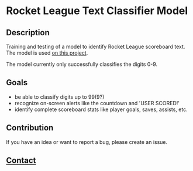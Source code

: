 # Rocket League Text Classifier Model

## Description
 
Training and testing of a model to identify Rocket League scoreboard text. The model is used [on this project](https://github.com/ColeBallard/RL-score-timestamps).

The model currently only successfully classifies the digits 0-9.

## Goals

- be able to classify digits up to 99(9?)
- recognize on-screen alerts like the countdown and 'USER SCORED!'
- identify complete scoreboard stats like player goals, saves, assists, etc.

## Contribution

If you have an idea or want to report a bug, please create an issue.

## **[Contact](https://github.com/ColeBallard/coleballard.github.io/blob/main/README.md)**
